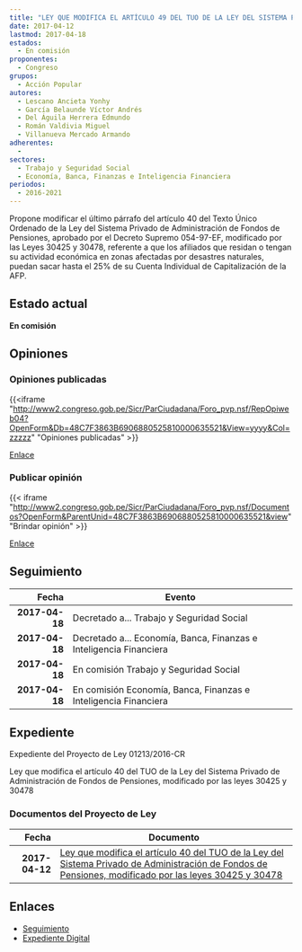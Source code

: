 ```yaml
---
title: "LEY QUE MODIFICA EL ARTÍCULO 49 DEL TUO DE LA LEY DEL SISTEMA PRIVADO DE ADMINISTRACIÓN DE FONDOS DE PENSIONES, MODIFICADO POR LAS LEYES 30425, 30478"
date: 2017-04-12
lastmod: 2017-04-18
estados: 
  - En comisión
proponentes: 
  - Congreso
grupos: 
  - Acción Popular
autores: 
  - Lescano Ancieta Yonhy
  - García Belaunde Víctor Andrés
  - Del Águila Herrera Edmundo
  - Román Valdivia Miguel
  - Villanueva Mercado Armando
adherentes: 
  - 
sectores: 
  - Trabajo y Seguridad Social
  - Economía, Banca, Finanzas e Inteligencia Financiera
periodos: 
  - 2016-2021
---
```


Propone modificar el último párrafo del artículo 40 del Texto Único Ordenado de la Ley del Sistema Privado de Administración de Fondos de Pensiones, aprobado por el Decreto Supremo 054-97-EF, modificado por las Leyes 30425 y 30478, referente a que los afiliados que residan o tengan su actividad económica en zonas afectadas por desastres naturales, puedan sacar hasta el 25% de su Cuenta Individual de Capitalización de la AFP.


## Estado actual

**En comisión**

## Opiniones

### Opiniones publicadas

{{<iframe "http://www2.congreso.gob.pe/Sicr/ParCiudadana/Foro_pvp.nsf/RepOpiweb04?OpenForm&Db=48C7F3863B6906880525810000635521&View=yyyy&Col=zzzzz" "Opiniones publicadas" >}}

[Enlace](http://www2.congreso.gob.pe/Sicr/ParCiudadana/Foro_pvp.nsf/RepOpiweb04?OpenForm&Db=48C7F3863B6906880525810000635521&View=yyyy&Col=zzzzz)
### Publicar opinión

{{< iframe "http://www2.congreso.gob.pe/Sicr/ParCiudadana/Foro_pvp.nsf/Documentos?OpenForm&ParentUnid=48C7F3863B6906880525810000635521&view" "Brindar opinión" >}}

[Enlace](http://www2.congreso.gob.pe/Sicr/ParCiudadana/Foro_pvp.nsf/Documentos?OpenForm&ParentUnid=48C7F3863B6906880525810000635521&view)

## Seguimiento

| Fecha | Evento |
|------:|--------|
| **2017-04-18** | Decretado a... Trabajo y Seguridad Social|
| **2017-04-18** | Decretado a... Economía, Banca, Finanzas e Inteligencia Financiera|
| **2017-04-18** | En comisión Trabajo y Seguridad Social|
| **2017-04-18** | En comisión Economía, Banca, Finanzas e Inteligencia Financiera|


## Expediente

Expediente del Proyecto de Ley 01213/2016-CR

Ley que modifica el artículo 40 del TUO de la Ley del Sistema Privado de Administración de Fondos de Pensiones, modificado por las leyes 30425 y 30478


### Documentos del Proyecto de Ley

| Fecha | Documento |
|------:|--------|
| **2017-04-12** | [Ley que modifica el artículo 40 del TUO de la Ley del Sistema Privado de Administración de Fondos de Pensiones, modificado por las leyes 30425 y 30478](http://www.leyes.congreso.gob.pe/Documentos/2016_2021/Proyectos_de_Ley_y_de_Resoluciones_Legislativas/PL0121320170412.PDF) |

## Enlaces 

- [Seguimiento](http://www2.congreso.gob.pe/Sicr/TraDocEstProc/CLProLey2016.nsf/f7fff46988ca05b1052578e100829cc7/ce7dccfd251d8f9d052581000072b5d9?OpenDocument)
- [Expediente Digital](http://www2.congreso.gob.pehttp://www2.congreso.gob.pe/Sicr/TraDocEstProc/CLProLey2016.nsf/f7fff46988ca05b1052578e100829cc7/ce7dccfd251d8f9d052581000072b5d9?OpenDocument&Click=05257FB7005EB655.eb71d0cf91d8294e05256cdf006b5706/$Body/0.1C6C)
